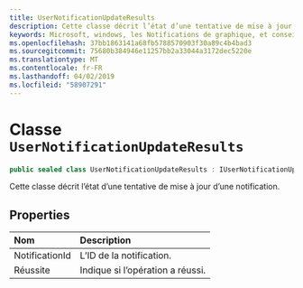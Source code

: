 ```yaml
---
title: UserNotificationUpdateResults
description: Cette classe décrit l’état d’une tentative de mise à jour d’une notification.
keywords: Microsoft, windows, les Notifications de graphique, et conseils pour windows
ms.openlocfilehash: 37bb1863141a68fb5788570903f30a89c4b4bad3
ms.sourcegitcommit: 75680b384946e11257bb2a33044a3172dec5220e
ms.translationtype: MT
ms.contentlocale: fr-FR
ms.lasthandoff: 04/02/2019
ms.locfileid: "58907291"
---
```

# <a name="class-usernotificationupdateresults"></a>Classe `UserNotificationUpdateResults`
```C#
public sealed class UserNotificationUpdateResults : IUserNotificationUpdateResults
```

Cette classe décrit l’état d’une tentative de mise à jour d’une notification.

## <a name="properties"></a>Properties

|Nom | Description |
|:-- |:-- |
|NotificationId |L’ID de la notification.|
|Réussite |Indique si l’opération a réussi.| 
